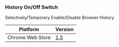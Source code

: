 ### History On/Off Switch
Selectively/Temporary Enable/Disable Browser History

| Platform         | Version                                                                           |
| ---------------- | --------------------------------------------------------------------------------- |
| Chrome Web Store | [1.5](https://chrome.google.com/webstore/detail/emmnfedbicipebplokdnmiggphokpneo) |
